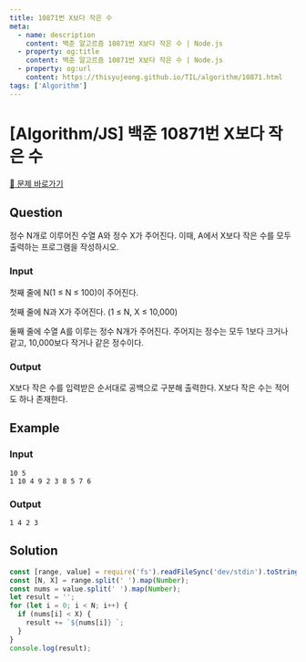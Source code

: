 ```yaml
---
title: 10871번 X보다 작은 수
meta:
  - name: description
    content: 백준 알고르즘 10871번 X보다 작은 수 | Node.js
  - property: og:title
    content: 백준 알고르즘 10871번 X보다 작은 수 | Node.js
  - property: og:url
    content: https://thisyujeong.github.io/TIL/algorithm/10871.html
tags: ['Algorithm']
---
```


# [Algorithm/JS] 백준 10871번 X보다 작은 수

[🔗 문제 바로가기](https://www.acmicpc.net/problem/10871)

## Question

정수 N개로 이루어진 수열 A와 정수 X가 주어진다. 이때, A에서 X보다 작은 수를 모두 출력하는 프로그램을 작성하시오.

### Input

첫째 줄에 N(1 ≤ N ≤ 100)이 주어진다.

첫째 줄에 N과 X가 주어진다. (1 ≤ N, X ≤ 10,000)

둘째 줄에 수열 A를 이루는 정수 N개가 주어진다. 주어지는 정수는 모두 1보다 크거나 같고, 10,000보다 작거나 같은 정수이다.

### Output

X보다 작은 수를 입력받은 순서대로 공백으로 구분해 출력한다. X보다 작은 수는 적어도 하나 존재한다.

## Example

### Input

```
10 5
1 10 4 9 2 3 8 5 7 6
```

### Output

```
1 4 2 3
```

## Solution

```js
const [range, value] = require('fs').readFileSync('dev/stdin').toString().split('\n');
const [N, X] = range.split(' ').map(Number);
const nums = value.split(' ').map(Number);
let result = '';
for (let i = 0; i < N; i++) {
  if (nums[i] < X) {
    result += `${nums[i]} `;
  }
}
console.log(result);
```

